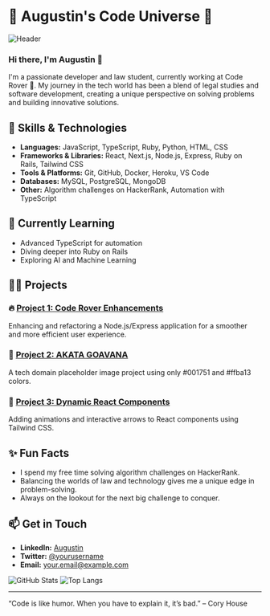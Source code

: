 # 🌟 Augustin's Code Universe 🌟

![Header](https://your-header-image-url.com)

### Hi there, I'm Augustin 👋

I'm a passionate developer and law student, currently working at Code Rover 🚀. My journey in the tech world has been a blend of legal studies and software development, creating a unique perspective on solving problems and building innovative solutions.

## 🚀 Skills & Technologies

- **Languages:** JavaScript, TypeScript, Ruby, Python, HTML, CSS
- **Frameworks & Libraries:** React, Next.js, Node.js, Express, Ruby on Rails, Tailwind CSS
- **Tools & Platforms:** Git, GitHub, Docker, Heroku, VS Code
- **Databases:** MySQL, PostgreSQL, MongoDB
- **Other:** Algorithm challenges on HackerRank, Automation with TypeScript

## 🌱 Currently Learning

- Advanced TypeScript for automation
- Diving deeper into Ruby on Rails
- Exploring AI and Machine Learning

## 👨‍💻 Projects

### 🔥 [Project 1: Code Rover Enhancements](https://github.com/yourusername/project1)
Enhancing and refactoring a Node.js/Express application for a smoother and more efficient user experience.

### 🚀 [Project 2: AKATA GOAVANA](https://github.com/yourusername/project2)
A tech domain placeholder image project using only #001751 and #ffba13 colors.

### 🎨 [Project 3: Dynamic React Components](https://github.com/yourusername/project3)
Adding animations and interactive arrows to React components using Tailwind CSS.

## ✨ Fun Facts

- I spend my free time solving algorithm challenges on HackerRank.
- Balancing the worlds of law and technology gives me a unique edge in problem-solving.
- Always on the lookout for the next big challenge to conquer.

## 📫 Get in Touch

- **LinkedIn:** [Augustin](https://www.linkedin.com/in/yourusername)
- **Twitter:** [@yourusername](https://twitter.com/yourusername)
- **Email:** your.email@example.com

![GitHub Stats](https://github-readme-stats.vercel.app/api?username=yourusername&show_icons=true&theme=radical)
![Top Langs](https://github-readme-stats.vercel.app/api/top-langs/?username=yourusername&layout=compact&theme=radical)

---

“Code is like humor. When you have to explain it, it’s bad.” – Cory House

